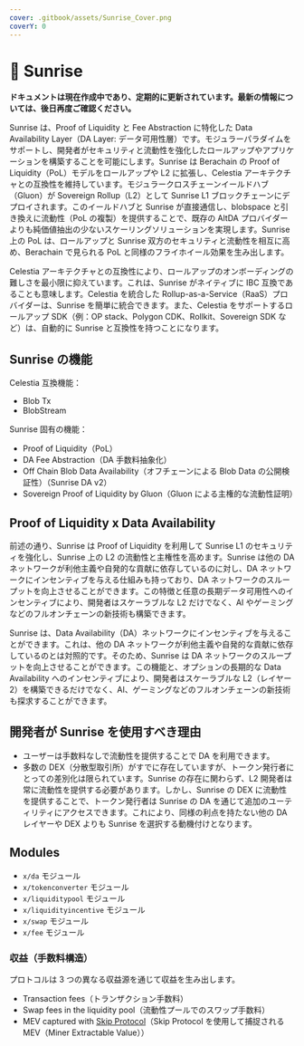 ```yaml
---
cover: .gitbook/assets/Sunrise_Cover.png
coverY: 0
---
```


# 👋 Sunrise

**ドキュメントは現在作成中であり、定期的に更新されています。最新の情報については、後日再度ご確認ください。**

Sunrise は、Proof of Liquidity と Fee Abstraction に特化した Data Availability Layer（DA Layer: データ可用性層）です。モジュラーパラダイムをサポートし、開発者がセキュリティと流動性を強化したロールアップやアプリケーションを構築することを可能にします。Sunrise は Berachain の Proof of Liquidity（PoL）モデルをロールアップや L2 に拡張し、Celestia アーキテクチャとの互換性を維持しています。モジュラークロスチェーンイールドハブ（Gluon）が Sovereign Rollup（L2）として Sunrise L1 ブロックチェーンにデプロイされます。このイールドハブと Sunrise が直接通信し、blobspace と引き換えに流動性（PoL の複製）を提供することで、既存の AltDA プロバイダーよりも純価値抽出の少ないスケーリングソリューションを実現します。Sunrise 上の PoL は、ロールアップと Sunrise 双方のセキュリティと流動性を相互に高め、Berachain で見られる PoL と同様のフライホイール効果を生み出します。

Celestia アーキテクチャとの互換性により、ロールアップのオンボーディングの難しさを最小限に抑えています。これは、Sunrise がネイティブに IBC 互換であることも意味します。Celestia を統合した Rollup-as-a-Service（RaaS）プロバイダーは、Sunrise を簡単に統合できます。また、Celestia をサポートするロールアップ SDK（例：OP stack、Polygon CDK、Rollkit、Sovereign SDK など）は、自動的に Sunrise と互換性を持つことになります。

## Sunrise の機能

Celestia 互換機能：

* Blob Tx
* BlobStream

Sunrise 固有の機能：

* Proof of Liquidity（PoL）
* DA Fee Abstraction（DA 手数料抽象化）
* Off Chain Blob Data Availability（オフチェーンによる Blob Data の公開検証性）（Sunrise DA v2）
* Sovereign Proof of Liquidity by Gluon（Gluon による主権的な流動性証明）

## Proof of Liquidity x Data Availability

前述の通り、Sunrise は Proof of Liquidity を利用して Sunrise L1 のセキュリティを強化し、Sunrise 上の L2 の流動性と主権性を高めます。Sunrise は他の DA ネットワークが利他主義や自発的な貢献に依存しているのに対し、DA ネットワークにインセンティブを与える仕組みも持っており、DA ネットワークのスループットを向上させることができます。この特徴と任意の長期データ可用性へのインセンティブにより、開発者はスケーラブルな L2 だけでなく、AI やゲーミングなどのフルオンチェーンの新技術も構築できます。

Sunrise は、Data Availability（DA）ネットワークにインセンティブを与えることができます。これは、他の DA ネットワークが利他主義や自発的な貢献に依存しているのとは対照的です。そのため、Sunrise は DA ネットワークのスループットを向上させることができます。この機能と、オプションの長期的な Data Availability へのインセンティブにより、開発者はスケーラブルな L2（レイヤー 2）を構築できるだけでなく、AI、ゲーミングなどのフルオンチェーンの新技術も探求することができます。

## 開発者が Sunrise を使用すべき理由

* ユーザーは手数料なしで流動性を提供することで DA を利用できます。
* 多数の DEX（分散型取引所）がすでに存在していますが、トークン発行者にとっての差別化は限られています。Sunrise の存在に関わらず、L2 開発者は常に流動性を提供する必要があります。しかし、Sunrise の DEX に流動性を提供することで、トークン発行者は Sunrise の DA を通じて追加のユーティリティにアクセスできます。これにより、同様の利点を持たない他の DA レイヤーや DEX よりも Sunrise を選択する動機付けとなります。

## Modules

* `x/da` モジュール
* `x/tokenconverter` モジュール
* `x/liquiditypool` モジュール
* `x/liquidityincentive` モジュール
* `x/swap` モジュール
* `x/fee` モジュール

### 収益（手数料構造）

プロトコルは 3 つの異なる収益源を通じて収益を生み出します。

* Transaction fees（トランザクション手数料）
* Swap fees in the liquidity pool（流動性プールでのスワップ手数料）
* MEV captured with [Skip Protocol](https://docs.skip.money/)（Skip Protocol を使用して捕捉される MEV（Miner Extractable Value））
